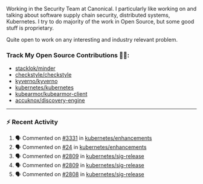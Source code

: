 Working in the Security Team at Canonical. I particularly like working on and talking about software supply chain security, distributed systems, Kubernetes. I try to do majority of the work in Open Source, but some good stuff is proprietary.

Quite open to work on any interesting and industry relevant problem. 

### Track My Open Source Contributions 👨‍💻: 
 - [stacklok/minder](https://github.com/stacklok/minder/pulls?q=is%3Apr+author%3AVyom-Yadav+is%3Amerged+)
 - [checkstyle/checkstyle](https://github.com/checkstyle/checkstyle/pulls?q=is%3Apr+author%3AVyom-Yadav+is%3Amerged+)
 - [kyverno/kyverno](https://github.com/kyverno/kyverno/pulls?q=is%3Apr+author%3AVyom-Yadav+is%3Amerged+)
 - [kubernetes/kubernetes](https://github.com/kubernetes/kubernetes/issues?q=is%3Aissue+author%3AVyom-Yadav)
 - [kubearmor/kubearmor-client](https://github.com/kubearmor/kubearmor-client/pulls?q=is%3Amerged+is%3Apr+author%3AVyom-Yadav+)
 - [accuknox/discovery-engine](https://github.com/accuknox/discovery-engine/pulls?q=is%3Amerged+is%3Apr+author%3AVyom-Yadav+)
---

### :zap: Recent Activity

<!--START_SECTION:activity-->
1. 🗣 Commented on [#3331](https://github.com/kubernetes/enhancements/issues/3331#issuecomment-3067038266) in [kubernetes/enhancements](https://github.com/kubernetes/enhancements)
2. 🗣 Commented on [#24](https://github.com/kubernetes/enhancements/issues/24#issuecomment-3067033280) in [kubernetes/enhancements](https://github.com/kubernetes/enhancements)
3. 🗣 Commented on [#2809](https://github.com/kubernetes/sig-release/pull/2809#issuecomment-3067027674) in [kubernetes/sig-release](https://github.com/kubernetes/sig-release)
4. 🗣 Commented on [#2809](https://github.com/kubernetes/sig-release/pull/2809#issuecomment-3066935689) in [kubernetes/sig-release](https://github.com/kubernetes/sig-release)
5. 🗣 Commented on [#2808](https://github.com/kubernetes/sig-release/pull/2808#issuecomment-3053544741) in [kubernetes/sig-release](https://github.com/kubernetes/sig-release)
<!--END_SECTION:activity-->
